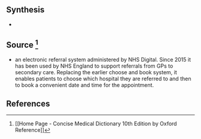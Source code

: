 ## Synthesis
- 
## Source [^1]
- an electronic referral system administered by NHS Digital. Since 2015 it has been used by NHS England to support referrals from GPs to secondary care. Replacing the earlier choose and book system, it enables patients to choose which hospital they are referred to and then to book a convenient date and time for the appointment.
## References

[^1]: [[Home Page - Concise Medical Dictionary 10th Edition by Oxford Reference]]